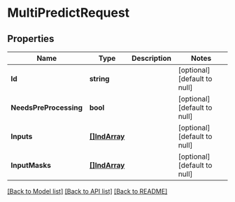 # MultiPredictRequest

## Properties
Name | Type | Description | Notes
------------ | ------------- | ------------- | -------------
**Id** | **string** |  | [optional] [default to null]
**NeedsPreProcessing** | **bool** |  | [optional] [default to null]
**Inputs** | [**[]IndArray**](INDArray.md) |  | [optional] [default to null]
**InputMasks** | [**[]IndArray**](INDArray.md) |  | [optional] [default to null]

[[Back to Model list]](../README.md#documentation-for-models) [[Back to API list]](../README.md#documentation-for-api-endpoints) [[Back to README]](../README.md)


